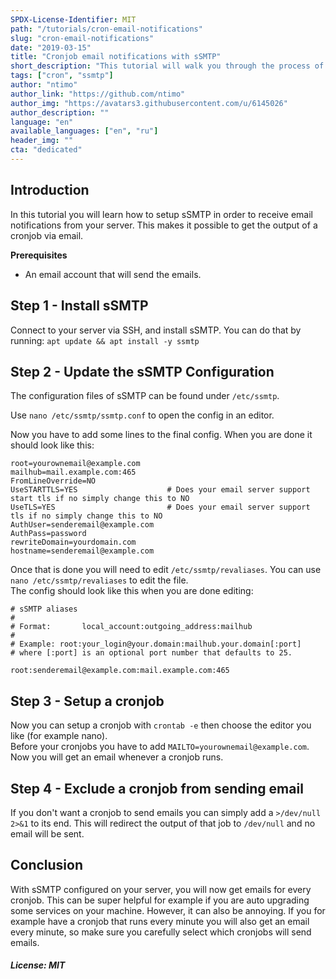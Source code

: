 ```yaml
---
SPDX-License-Identifier: MIT
path: "/tutorials/cron-email-notifications"
slug: "cron-email-notifications"
date: "2019-03-15"
title: "Cronjob email notifications with sSMTP"
short_description: "This tutorial will walk you through the process of setting up sSMTP to get cron email notifications."
tags: ["cron", "ssmtp"]
author: "ntimo"
author_link: "https://github.com/ntimo"
author_img: "https://avatars3.githubusercontent.com/u/6145026"
author_description: ""
language: "en"
available_languages: ["en", "ru"]
header_img: ""
cta: "dedicated"
---
```



## Introduction

In this tutorial you will learn how to setup sSMTP in order to receive email notifications from your server. This makes it possible to get the output of a cronjob via email.  

**Prerequisites**

* An email account that will send the emails.

## Step 1 - Install sSMTP

Connect to your server via SSH, and install sSMTP. You can do that by running:
`apt update && apt install -y ssmtp`

## Step 2 - Update the sSMTP Configuration

The configuration files of sSMTP can be found under `/etc/ssmtp`.

Use `nano /etc/ssmtp/ssmtp.conf` to open the config in an editor.

Now you have to add some lines to the final config. When you are done it should look like this:  

```
root=yourownemail@example.com
mailhub=mail.example.com:465
FromLineOverride=NO
UseSTARTTLS=YES                    # Does your email server support start tls if no simply change this to NO
UseTLS=YES                         # Does your email server support tls if no simply change this to NO
AuthUser=senderemail@example.com
AuthPass=password
rewriteDomain=yourdomain.com
hostname=senderemail@example.com
```

Once that is done you will need to edit `/etc/ssmtp/revaliases`. You can use `nano /etc/ssmtp/revaliases` to edit the file.  
The config should look like this when you are done editing:

```
# sSMTP aliases
#
# Format:       local_account:outgoing_address:mailhub
#
# Example: root:your_login@your.domain:mailhub.your.domain[:port]
# where [:port] is an optional port number that defaults to 25.

root:senderemail@example.com:mail.example.com:465
```

## Step 3 - Setup a cronjob

Now you can setup a cronjob with `crontab -e` then choose the editor you like (for example nano).  
Before your cronjobs you have to add `MAILTO=yourownemail@example.com`.
Now you will get an email whenever a cronjob runs.

## Step 4 - Exclude a cronjob from sending email

If you don't want a cronjob to send emails you can simply add a `>/dev/null 2>&1` to its end. This will redirect the output of that job to `/dev/null` and no email will be sent.

## Conclusion

With sSMTP configured on your server, you will now get emails for every cronjob. This can be super helpful for example if you are auto upgrading some services on your machine. However, it can also be annoying. If you for example have a cronjob that runs every minute you will also get an email every minute, so make sure you carefully select which cronjobs will send emails.

##### License: MIT

<!---

Contributors's Certificate of Origin

By making a contribution to this project, I certify that:

(a) The contribution was created in whole or in part by me and I have
    the right to submit it under the license indicated in the file; or

(b) The contribution is based upon previous work that, to the best of my
    knowledge, is covered under an appropriate license and I have the
    right under that license to submit that work with modifications,
    whether created in whole or in part by me, under the same license
    (unless I am permitted to submit under a different license), as
    indicated in the file; or

(c) The contribution was provided directly to me by some other person
    who certified (a), (b) or (c) and I have not modified it.

(d) I understand and agree that this project and the contribution are
    public and that a record of the contribution (including all personal
    information I submit with it, including my sign-off) is maintained
    indefinitely and may be redistributed consistent with this project
    or the license(s) involved.

Signed-off-by: 0mfhniozkb9s4q7e6ap8yvlt@nowitzki.me

-->
